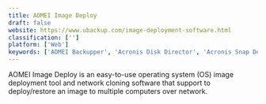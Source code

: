 ```yaml
---
title: AOMEI Image Deploy
draft: false 
website: https://www.ubackup.com/image-deployment-software.html
classification: ['']
platform: ['Web']
keywords: ['AOMEI Backupper', 'Acronis Disk Director', 'Acronis Snap Deploy', 'Acronis True Image', 'Backblaze', 'DAEMON Tools', 'DriveImage XML', 'FOG Project', 'Macrium Reflect', 'MiniTool Partition Wizard', 'NovaBACKUP', 'PING', 'R-Drive Image', 'Specops Deploy', 'Symantec IT Management Suite', 'Syncronize Backup', 'Todo Backup']
---
```

AOMEI Image Deploy is an easy-to-use operating system (OS) image deployment tool and network cloning software that support to deploy/restore an image to multiple computers over network.